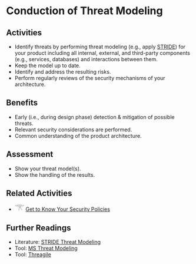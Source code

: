 # Conduction of Threat Modeling

## Activities

- Identify threats by performing threat modeling (e.g., apply [STRIDE](https://en.wikipedia.org/wiki/STRIDE_(security))) for your product including all internal, external, and third-party components (e.g., services, databases) and interactions between them.
- Keep the model up to date.
- Identify and address the resulting risks.
- Perform regularly reviews of the security mechanisms of your architecture.

## Benefits

- Early (i.e., during design phase) detection & mitigation of possible threats.
- Relevant security considerations are performed.
- Common understanding of the product architecture.

## Assessment

- Show your threat model(s).
- Show the handling of the results.

## Related Activities

- [<img src="https://raw.githubusercontent.com/AppSecure-nrw/security-belts/assets/belt-img/01_security-belt-white.svg" width="25" />](#) [Get to Know Your Security Policies](../white/get-to-know-your-security-policies.md)

## Further Readings

- Literature: [STRIDE Threat Modeling](https://en.wikipedia.org/wiki/STRIDE_(security))
- Tool: [MS Threat Modeling](https://www.microsoft.com/en-us/securityengineering/sdl/threatmodeling)
- Tool: [Threagile](https://threagile.io/)
